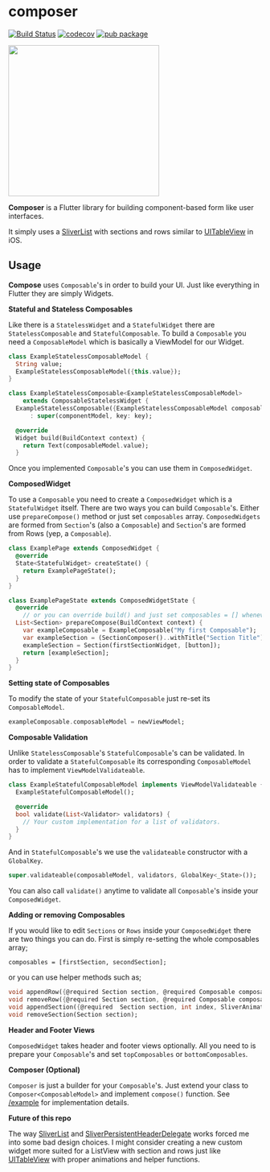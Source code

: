
# composer
[![Build Status](https://travis-ci.com/kaanbiryol/composer.svg?token=xws52V8r1gzMpJMj8tiG&branch=master)](https://travis-ci.com/kaanbiryol/composer)
[![codecov](https://codecov.io/gh/kaanbiryol/compose/branch/master/graph/badge.svg?token=cBtY4b5VfY)](https://codecov.io/gh/kaanbiryol/composer)
[![pub package](https://img.shields.io/pub/v/composer.svg)](https://pub.dev/packages/composer)
 
   <img src="example.gif" width="300">
 
**Composer** is a Flutter library for building component-based form like user interfaces.

It simply uses a [SliverList](https://api.flutter.dev/flutter/widgets/SliverList-class.html) with sections and rows similar to [UITableView](https://developer.apple.com/documentation/uikit/uitableview) in iOS.

## Usage
**Compose** uses `Composable`'s in order to build your UI. Just like everything in Flutter they are simply Widgets. 

**Stateful and Stateless Composables**

Like there is a `StatelessWidget` and a `StatefulWidget` there are  `StatelessComposable` and `StatefulComposable`. To build a `Composable` you need a `ComposableModel` which is basically a ViewModel for our Widget.

```dart
class ExampleStatelessComposableModel {
  String value;
  ExampleStatelessComposableModel({this.value});
}

class ExampleStatelessComposable<ExampleStatelessComposableModel>
    extends ComposableStatelessWidget {
  ExampleStatelessComposable({ExampleStatelessComposableModel composableModel, Key key})
      : super(componentModel, key: key);

  @override
  Widget build(BuildContext context) {
    return Text(composableModel.value);
  }
```
Once you implemented `Composable`'s you can use them in `ComposedWidget`.

**ComposedWidget**

To use a `Composable` you need to create a `ComposedWidget` which is a `StatefulWidget` itself. There are two ways you can build `Composable`'s. Either use `prepareCompose()` method or just set `composables` array. `ComposedWidgets` are formed from `Section`'s (also a `Composable`) and `Section`'s are formed from Rows (yep, a `Composable`).

```dart
class ExamplePage extends ComposedWidget {
  @override
  State<StatefulWidget> createState() {
    return ExamplePageState();
  }
}

class ExamplePageState extends ComposedWidgetState {
  @override
    // or you can override build() and just set composables = [] whenever you want
  List<Section> prepareCompose(BuildContext context) {
    var exampleComposable = ExampleComposable("My first Composable");     
    var exampleSection = (SectionComposer()..withTitle("Section Title")).compose();
    exampleSection = Section(firstSectionWidget, [button]);
    return [exampleSection];
  }
}
```
**Setting state of Composables**

To modify the state of your `StatefulComposable`  just re-set its `ComposableModel`.
```dart
exampleComposable.composableModel = newViewModel;
```
**Composable Validation**

Unlike `StatelessComposable`'s `StatefulComposable`'s can be validated. In order to validate a `StatefulComposable` its corresponding `ComposableModel` has to implement `ViewModelValidateable`.

```dart
class ExampleStatefulComposableModel implements ViewModelValidateable {
  ExampleStatefulComposableModel();

  @override
  bool validate(List<Validator> validators) {
	// Your custom implementation for a list of validators.
  }
}
```
And in `StatefulComposable`'s we use the `validateable` constructor with a `GlobalKey`.
```dart
super.validateable(composableModel, validators, GlobalKey<_State>());
```
You can also call `validate()` anytime to validate all `Composable`'s inside your `ComposedWidget`.

**Adding or removing Composables**

If you would like to edit `Sections` or `Rows` inside your `ComposedWidget` there are two things you can do. First is simply re-setting the whole composables array;

    composables = [firstSection, secondSection];

or you can use helper methods such as; 

```dart
void appendRow({@required Section section, @required Composable composable, int index});
void removeRow({@required Section section, @required Composable composable});
void appendSection({@required  Section section, int index, SliverAnimation animation}) {
void removeSection(Section section);
```
**Header and Footer Views**

`ComposedWidget` takes header and footer views optionally. All you need to is prepare your `Composable`'s and set `topComposables` or `bottomComposables`.

**Composer (Optional)**

`Composer` is just a builder for your `Composable`'s. Just extend your class to `Composer<ComposableModel>` and implement `compose()` function. See [/example](https://github.com/kaanbiryol/compose/tree/master/example) for implementation details.

**Future of this repo**

The way [SliverList](https://api.flutter.dev/flutter/widgets/SliverList-class.html) and [SliverPersistentHeaderDelegate](https://api.flutter.dev/flutter/widgets/SliverPersistentHeaderDelegate-class.html) works forced me into some bad design choices. I might consider creating a new custom widget more suited for a ListView with section and rows just like [UITableView](https://developer.apple.com/documentation/uikit/uitableview) with proper animations and helper functions.
